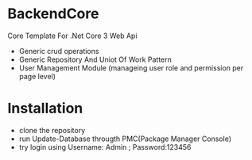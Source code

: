 # BackendCore
Core Template For .Net Core 3 Web Api

- Generic crud operations
- Generic Repository And Uniot Of Work Pattern
- User Management Module (manageing user role and permission per page level)

# Installation

- clone the repository
- run Update-Database througth PMC(Package Manager Console)
- try login using Username: Admin ; Password:123456
